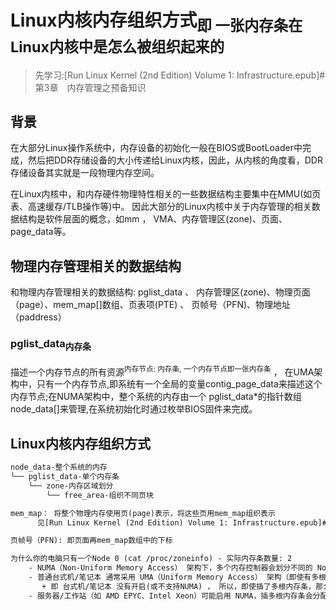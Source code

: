 # Linux内核内存组织方式<sub>即 一张内存条在Linux内核中是怎么被组织起来的</sub>
> 先学习:[Run Linux Kernel (2nd Edition) Volume 1: Infrastructure.epub]#第3章　内存管理之预备知识

## 背景
在大部分Linux操作系统中，内存设备的初始化一般在BIOS或BootLoader中完成，然后把DDR存储设备的大小传递给Linux内核，因此，从内核的角度看，DDR存储设备其实就是一段物理内存空间。

在Linux内核中，和内存硬件物理特性相关的一些数据结构主要集中在MMU(如页表、高速缓存/TLB操作等)中。 因此大部分的Linux内核中关于内存管理的相关数据结构是软件层面的概念，如mm ， VMA、内存管理区(zone)、页面、page_data等。

## 物理内存管理相关的数据结构
和物理内存管理相关的数据结构: pglist_data 、 内存管理区(zone)、物理页面（page）、mem_map[]数组、页表项(PTE) 、 页帧号（PFN)、物理地址（paddress）

### pglist_data<sub>内存条</sub>
描述一个内存节点的所有资源<sup>内存节点: 内存条, 一个内存节点即一张内存条</sup> ， 在UMA架构中，只有一个内存节点,即系统有一个全局的变量contig_page_data来描述这个内存节点;在NUMA架构中，整个系统的内存由一个 pglist_data*的指针数组node_data[]来管理,在系统初始化时通过枚举BIOS固件来完成。

## Linux内核内存组织方式
```txt
node_data-整个系统的内存
└── pglist_data-单个内存条
    └── zone-内存区域划分
        └── free_area-组织不同页块

mem_map： 将整个物理内存使用页(page)表示，将这些页用mem_map组织表示
      见[Run Linux Kernel (2nd Edition) Volume 1: Infrastructure.epub]#图3.9　mem_map[]数组和物理页面的关系

页帧号（PFN): 即页面再mem_map数组中的下标

为什么你的电脑只有一个Node 0 (cat /proc/zoneinfo) - 实际内存条数量: 2
    - NUMA（Non-Uniform Memory Access） 架构下，多个内存控制器会划分不同的 Node（每个 Node 对应一个物理 CPU 或内存区域）。
    - 普通台式机/笔记本 通常采用 UMA（Uniform Memory Access） 架构（即使有多根内存条），所有内存由单一内存控制器管理，因此内核默认只有一个 Node 0。
       + 即 台式机/笔记本 没有开启(或不支持NUMA) ， 所以，即使插了多根内存条，那么他也只有一个Node
    - 服务器/工作站（如 AMD EPYC、Intel Xeon）可能启用 NUMA，插多根内存条会分配到不同 Node（例如 Node 0 和 Node 1）。

```
